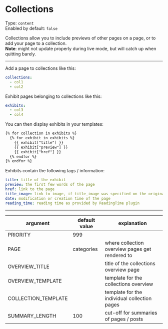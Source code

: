 # Collections

Type: `content`  
Enabled by default: `false`

Collections allow you to include previews of other pages on a page, or to add your page to a collection.  
**Note**: might not update properly during live mode, but will catch up when quitting barely.

---

Add a page to collections like this:
```yaml
collections:
  - col1
  - col2
```

Exhibit pages belonging to collections like this:
```yaml
exhibits:
  - col3
  - col4
```

You can then display exhibits in your templates:
```html
{% for collection in exhibits %}
  {% for exhibit in exhibits %}
    {{ exhibit["title"] }}
    {{ exhibit["preview"] }}
    {{ exhibit["href"] }}
  {% endfor %}
{% endfor %}
```

Exhibits contain the following tags / information:
```yaml
title: title of the exhibit
preview: the first few words of the page
href: link to the page
title_image: link to image, if title_image was specified on the original page
date: modification or creation time of the page
reading_time: reading time as provided by ReadingTime plugin
```

---

|argument			|default value		|explanation									|
|-------------------|-------------------|-----------------------------------------------|
|PRIORITY			|999				|												|
|PAGE				|categories			|where collection overview pages get rendered to|
|OVERVIEW_TITLE		|					|title of the collections overview page  		|
|OVERVIEW_TEMPLATE	|					|template for the collections overview			|
|COLLECTION_TEMPLATE|					|template for the individual collection pages	|
|SUMMARY_LENGTH		|100				|cut-off for summaries of pages / posts			|
